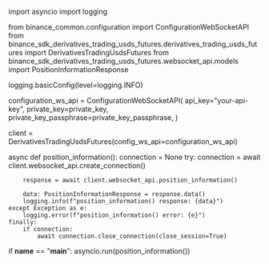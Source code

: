 import asyncio
import logging

from binance_common.configuration import ConfigurationWebSocketAPI
from binance_sdk_derivatives_trading_usds_futures.derivatives_trading_usds_futures import DerivativesTradingUsdsFutures
from binance_sdk_derivatives_trading_usds_futures.websocket_api.models import PositionInformationResponse


logging.basicConfig(level=logging.INFO)

configuration_ws_api = ConfigurationWebSocketAPI(
    api_key="your-api-key",
    private_key=private_key,
    private_key_passphrase=private_key_passphrase,
)

client = DerivativesTradingUsdsFutures(config_ws_api=configuration_ws_api)


async def position_information():
    connection = None
    try:
        connection = await client.websocket_api.create_connection()

        response = await client.websocket_api.position_information()

        data: PositionInformationResponse = response.data()
        logging.info(f"position_information() response: {data}")
    except Exception as e:
        logging.error(f"position_information() error: {e}")
    finally:
        if connection:
            await connection.close_connection(close_session=True)

if __name__ == "__main__":
    asyncio.run(position_information())
